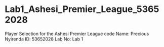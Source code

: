 # Lab1_Ashesi_Premier_League_53652028
Player Selection for the Ashesi Premier League code
Name: Precious Nyirenda
ID: 53652028
Lab No: Lab 1
